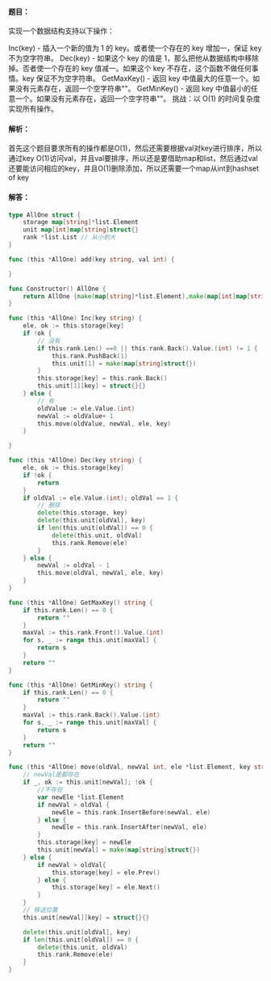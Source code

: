 #### 题目：

实现一个数据结构支持以下操作：

Inc(key) - 插入一个新的值为 1 的 key。或者使一个存在的 key 增加一，保证 key 不为空字符串。
Dec(key) - 如果这个 key 的值是 1，那么把他从数据结构中移除掉。否者使一个存在的 key 值减一。如果这个 key 不存在，这个函数不做任何事情。key 保证不为空字符串。
GetMaxKey() - 返回 key 中值最大的任意一个。如果没有元素存在，返回一个空字符串""。
GetMinKey() - 返回 key 中值最小的任意一个。如果没有元素存在，返回一个空字符串""。
挑战：以 O(1) 的时间复杂度实现所有操作。

#### 解析：

首先这个题目要求所有的操作都是O(1)，然后还需要根据val对key进行排序，所以通过key O(1)访问val，并且val要排序，所以还是要借助map和list，然后通过val还要能访问相应的key，并且O(1)删除添加，所以还需要一个map从int到hashset of key

#### 解答：

```go
type AllOne struct {
	storage map[string]*list.Element
	unit map[int]map[string]struct{}
	rank *list.List // 从小到大
}

func (this *AllOne) add(key string, val int) {

}

func Constructor() AllOne {
	return AllOne {make(map[string]*list.Element),make(map[int]map[string]struct{}),list.New()}
}

func (this *AllOne) Inc(key string) {
	ele, ok := this.storage[key]
	if !ok {
		// 没有
		if this.rank.Len() ==0 || this.rank.Back().Value.(int) != 1 {
			this.rank.PushBack(1)
			this.unit[1] = make(map[string]struct{})
		}
		this.storage[key] = this.rank.Back()
		this.unit[1][key] = struct{}{}
	} else {
		// 有
		oldValue := ele.Value.(int)
		newVal := oldValue+ 1
		this.move(oldValue, newVal, ele, key)
	}

}

func (this *AllOne) Dec(key string) {
	ele, ok := this.storage[key]
	if !ok {
		return
	}
	if oldVal := ele.Value.(int); oldVal == 1 {
		// 删除
		delete(this.storage, key)
		delete(this.unit[oldVal], key)
		if len(this.unit[oldVal]) == 0 {
			delete(this.unit, oldVal)
			this.rank.Remove(ele)
		}
	} else {
		newVal := oldVal - 1
		this.move(oldVal, newVal, ele, key)
	}
}

func (this *AllOne) GetMaxKey() string {
	if this.rank.Len() == 0 {
		return ""
	}
	maxVal := this.rank.Front().Value.(int)
	for s, _ := range this.unit[maxVal] {
		return s
	}
	return ""
}

func (this *AllOne) GetMinKey() string {
	if this.rank.Len() == 0 {
		return ""
	}
	maxVal := this.rank.Back().Value.(int)
	for s, _ := range this.unit[maxVal] {
		return s
	}
	return ""
}

func (this *AllOne) move(oldVal, newVal int, ele *list.Element, key string) {
	// newVal是都存在
	if _, ok := this.unit[newVal]; !ok {
		//不存在
		var newEle *list.Element
		if newVal > oldVal {
			newEle = this.rank.InsertBefore(newVal, ele)
		} else {
			newEle = this.rank.InsertAfter(newVal, ele)
		}
		this.storage[key] = newEle
		this.unit[newVal] = make(map[string]struct{})
	} else {
		if newVal > oldVal{
			this.storage[key] = ele.Prev()
		} else {
			this.storage[key] = ele.Next()
		}
	}
	// 移送位置
	this.unit[newVal][key] = struct{}{}

	delete(this.unit[oldVal], key)
	if len(this.unit[oldVal]) == 0 {
		delete(this.unit, oldVal)
		this.rank.Remove(ele)
	}
}

```

